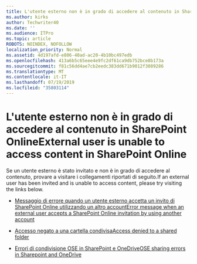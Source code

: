 ```yaml
---
title: L'utente esterno non è in grado di accedere al contenuto in SharePoint Online
ms.author: kirks
author: Techwriter40
ms.date: ''
ms.audience: ITPro
ms.topic: article
ROBOTS: NOINDEX, NOFOLLOW
localization_priority: Normal
ms.assetid: 4d197afd-e806-40ad-ac20-4b10bc497edb
ms.openlocfilehash: 413a6b5c65eee4e9fc2df61ca9db752bce8b173a
ms.sourcegitcommit: f81c56dd4ae7cb2eedc383dd671b9012f3089286
ms.translationtype: MT
ms.contentlocale: it-IT
ms.lasthandoff: 07/19/2019
ms.locfileid: "35803114"
---
```

# <a name="external-user-is-unable-to-access-content-in-sharepoint-online"></a><span data-ttu-id="d82c6-102">L'utente esterno non è in grado di accedere al contenuto in SharePoint Online</span><span class="sxs-lookup"><span data-stu-id="d82c6-102">External user is unable to access content in SharePoint Online</span></span>

<span data-ttu-id="d82c6-103">Se un utente esterno è stato invitato e non è in grado di accedere al contenuto, provare a visitare i collegamenti riportati di seguito.</span><span class="sxs-lookup"><span data-stu-id="d82c6-103">If an external user has been invited and is unable to access content, please try visiting the links below.</span></span>

- [<span data-ttu-id="d82c6-104">Messaggio di errore quando un utente esterno accetta un invito di SharePoint Online utilizzando un altro account</span><span class="sxs-lookup"><span data-stu-id="d82c6-104">Error message when an external user accepts a SharePoint Online invitation by using another account</span></span>](https://docs.microsoft.com/sharepoint/support/sharing-and-permissions/error-when-external-user-accepts-an-invitation-by-using-another-account)

- [<span data-ttu-id="d82c6-105">Accesso negato a una cartella condivisa</span><span class="sxs-lookup"><span data-stu-id="d82c6-105">Access denied to a shared folder</span></span>](https://support.office.com/article/users-can-t-access-a-shared-folder-in-sharepoint-online-b5923bcb-a944-44c4-96c5-6312377040de?ui=en-US&rs=en-US&ad=US)

- [<span data-ttu-id="d82c6-106">Errori di condivisione OSE in SharePoint e OneDrive</span><span class="sxs-lookup"><span data-stu-id="d82c6-106">OSE sharing errors in Sharepoint and OneDrive</span></span>](https://docs.microsoft.com/sharepoint/sharepoint-onedrive-error-message)

